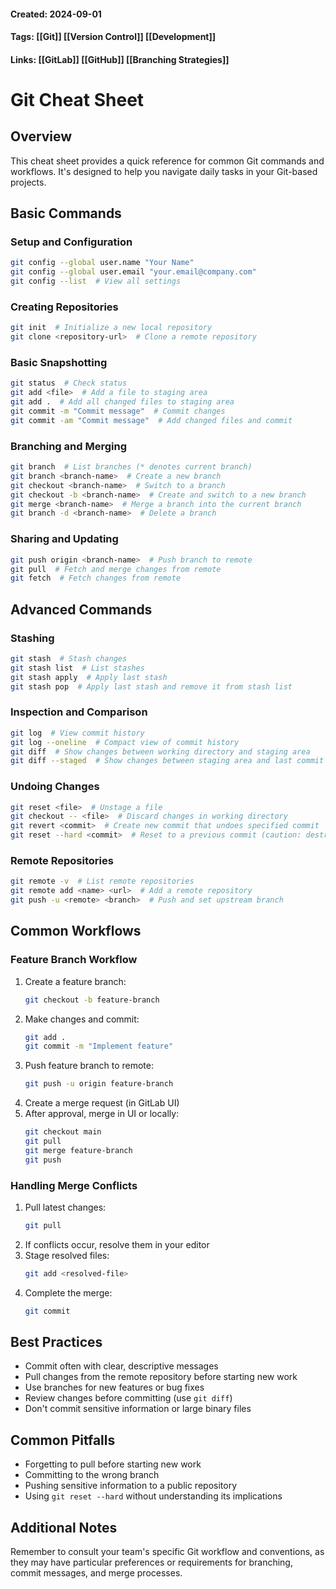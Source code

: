 #### Created: 2024-09-01
#### Tags: [[Git]] [[Version Control]] [[Development]]
#### Links: [[GitLab]] [[GitHub]] [[Branching Strategies]]

# Git Cheat Sheet

## Overview
This cheat sheet provides a quick reference for common Git commands and workflows. It's designed to help you navigate daily tasks in your Git-based projects.

## Basic Commands

### Setup and Configuration
```bash
git config --global user.name "Your Name"
git config --global user.email "your.email@company.com"
git config --list  # View all settings
```

### Creating Repositories
```bash
git init  # Initialize a new local repository
git clone <repository-url>  # Clone a remote repository
```

### Basic Snapshotting
```bash
git status  # Check status
git add <file>  # Add a file to staging area
git add .  # Add all changed files to staging area
git commit -m "Commit message"  # Commit changes
git commit -am "Commit message"  # Add changed files and commit
```

### Branching and Merging
```bash
git branch  # List branches (* denotes current branch)
git branch <branch-name>  # Create a new branch
git checkout <branch-name>  # Switch to a branch
git checkout -b <branch-name>  # Create and switch to a new branch
git merge <branch-name>  # Merge a branch into the current branch
git branch -d <branch-name>  # Delete a branch
```

### Sharing and Updating
```bash
git push origin <branch-name>  # Push branch to remote
git pull  # Fetch and merge changes from remote
git fetch  # Fetch changes from remote
```

## Advanced Commands

### Stashing
```bash
git stash  # Stash changes
git stash list  # List stashes
git stash apply  # Apply last stash
git stash pop  # Apply last stash and remove it from stash list
```

### Inspection and Comparison
```bash
git log  # View commit history
git log --oneline  # Compact view of commit history
git diff  # Show changes between working directory and staging area
git diff --staged  # Show changes between staging area and last commit
```

### Undoing Changes
```bash
git reset <file>  # Unstage a file
git checkout -- <file>  # Discard changes in working directory
git revert <commit>  # Create new commit that undoes specified commit
git reset --hard <commit>  # Reset to a previous commit (caution: destroys history)
```

### Remote Repositories
```bash
git remote -v  # List remote repositories
git remote add <name> <url>  # Add a remote repository
git push -u <remote> <branch>  # Push and set upstream branch
```

## Common Workflows

### Feature Branch Workflow
1. Create a feature branch:
   ```bash
   git checkout -b feature-branch
   ```
2. Make changes and commit:
   ```bash
   git add .
   git commit -m "Implement feature"
   ```
3. Push feature branch to remote:
   ```bash
   git push -u origin feature-branch
   ```
4. Create a merge request (in GitLab UI)
5. After approval, merge in UI or locally:
   ```bash
   git checkout main
   git pull
   git merge feature-branch
   git push
   ```

### Handling Merge Conflicts
1. Pull latest changes:
   ```bash
   git pull
   ```
2. If conflicts occur, resolve them in your editor
3. Stage resolved files:
   ```bash
   git add <resolved-file>
   ```
4. Complete the merge:
   ```bash
   git commit
   ```

## Best Practices
- Commit often with clear, descriptive messages
- Pull changes from the remote repository before starting new work
- Use branches for new features or bug fixes
- Review changes before committing (use `git diff`)
- Don't commit sensitive information or large binary files

## Common Pitfalls
- Forgetting to pull before starting new work
- Committing to the wrong branch
- Pushing sensitive information to a public repository
- Using `git reset --hard` without understanding its implications

## Additional Notes
Remember to consult your team's specific Git workflow and conventions, as they may have particular preferences or requirements for branching, commit messages, and merge processes.
